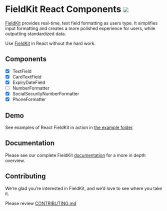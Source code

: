 # FieldKit React Components <a href="https://travis-ci.org/square/react-field-kit"><img src="https://travis-ci.org/square/react-field-kit.svg?branch=master"></a>

[FieldKit][FieldKit] provides real-time, text field formatting as users type. It simplifies input formatting and creates a more polished experience for users, while outputting standardized data.

Use [FieldKit][FieldKit] in React without the hard work.

## Components

- [x] TextField
- [x] CardTextField
- [x] ExpiryDateField
- [ ] NumberFormatter
- [x] SocialSecurityNumberFormatter
- [x] PhoneFormatter

## Demo
See examples of React FieldKit in action in [the example folder][example].

## Documentation
Please see our complete FieldKit [documentation][docs] for a more in depth overview.

## Contributing
We’re glad you’re interested in FieldKit, and we’d love to see where you take it.

Please review [CONTRIBUTING.md][contributing]

[FieldKit]: http://square.github.io/field-kit
[example]: https://github.com/square/react-field-kit/blob/master/example
[docs]: https://github.com/square/field-kit/wiki
[contributing]: https://github.com/square/react-field-kit/blob/master/CONTRIBUTING.md

